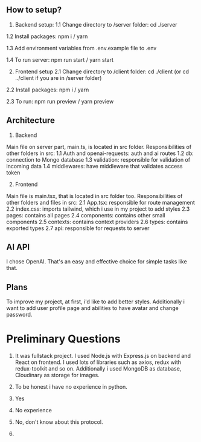 ## How to setup?

1. Backend setup:
  1.1 Change directory to /server folder:
    cd ./server

  1.2 Install packages: 
    npm i / yarn

  1.3 Add environment variables from .env.example file to .env

  1.4 To run server:
    npm run start / yarn start



2. Frontend setup 
  2.1 Change directory to /client folder:
    cd ./client (or cd ../client if you are in /server folder)

  2.2 Install packages: 
    npm i / yarn

  2.3 To run:
    npm run preview / yarn preview

## Architecture

1. Backend

  Main file on server part, main.ts, is located in src folder. 
  Responsibilities of other folders in src: 
    1.1 Auth and openai-requests: auth and ai routes
    1.2 db: connection to Mongo database
    1.3 validation: responsible for validation of incoming data
    1.4 middlewares: have middleware that validates access token

2. Frontend 

  Main file is main.tsx, that is located in src folder too.
  Responsibilities of other folders and files in src: 
    2.1 App.tsx: responsible for route management
    2.2 index.css: imports tailwind, which i use in my project to add styles
    2.3 pages: contains all pages
    2.4 components: contains other small components
    2.5 contexts: contains context providers
    2.6 types: contains exported types
    2.7 api: responsible for requests to server

## AI API 

I chose OpenAI. That's an easy and effective choice for simple tasks like that.

## Plans 

To improve my project, at first, i'd like to add better styles. Additionally i want to add  user profile page and abilities to have avatar and change password.  



# Preliminary Questions

  1. It was fullstack project. I used Node.js with Express.js on backend and React on frontend. I used lots of libraries such as axios, redux with redux-toolkit and so on. Additionally i used MongoDB as database, Cloudinary as storage for images.

  2. To be honest i have no experience in python.

  3. Yes

  4. No experience

  5. No, don't know about this protocol.

  6. 